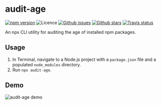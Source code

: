 # audit-age

[![npm version](https://img.shields.io/npm/v/audit-age.svg)](https://npm.im/audit-age) ![Licence](https://img.shields.io/npm/l/audit-age.svg) [![Github issues](https://img.shields.io/github/issues/jaydenseric/audit-age.svg)](https://github.com/jaydenseric/audit-age/issues) [![Github stars](https://img.shields.io/github/stars/jaydenseric/audit-age.svg)](https://github.com/jaydenseric/audit-age/stargazers) [![Travis status](https://img.shields.io/travis/jaydenseric/audit-age.svg)](https://travis-ci.org/jaydenseric/audit-age)

An npx CLI utility for auditing the age of installed npm packages.

## Usage

1.  In Terminal, navigate to a Node.js project with a `package.json` file and a populated `node_modules` directory.
2.  Run `npx audit-age`.

## Demo

![audit-age demo](https://cdn.rawgit.com/jaydenseric/audit-age/7f272c7/demo.svg)
